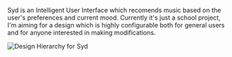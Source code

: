 Syd is an Intelligent User Interface which recomends music based on the user's preferences and current mood. 
Currently it's just a school project, I'm aiming for a design which is highly configurable both for general users and for anyone interested in making modifications.

![Design Hierarchy for Syd](https://github.com/madprogramer/syd/syd-v1.png "Design Hierarchy for Syd")
